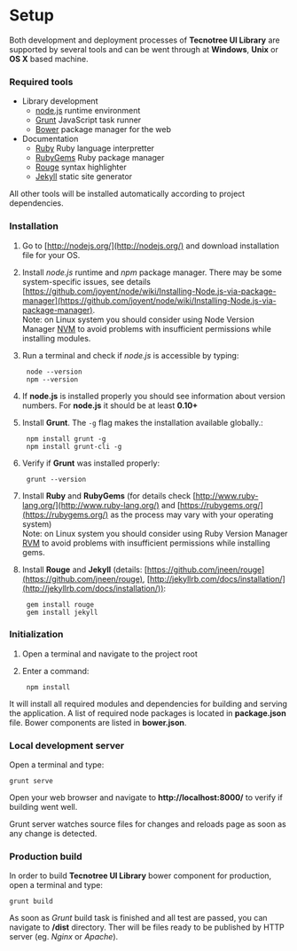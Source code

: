 <h1 class="page-header">Setup</h1>

Both development and deployment processes of **Tecnotree UI Library** are supported by several tools and can be went through at **Windows**, **Unix** or **OS X** based machine.

### Required tools

* Library development
	* [node.js](http://nodejs.org/) runtime environment
	* [Grunt](http://gruntjs.com/) JavaScript task runner
	* [Bower](http://bower.io/) package manager for the web
* Documentation
	* [Ruby](http://www.ruby-lang.org/) Ruby language interpretter
	* [RubyGems](https://rubygems.org/) Ruby package manager
	* [Rouge](https://github.com/jneen/rouge) syntax highlighter
	* [Jekyll](http://jekyllrb.com/) static site generator
	 
All other tools will be installed automatically according to project dependencies.

### Installation

1. Go to [http://nodejs.org/](http://nodejs.org/) and download installation file for your OS.
2. Install *node.js* runtime and *npm* package manager. There may be some system-specific issues, see details [https://github.com/joyent/node/wiki/Installing-Node.js-via-package-manager](https://github.com/joyent/node/wiki/Installing-Node.js-via-package-manager).   
Note: on Linux system you should consider using Node Version Manager [NVM](https://github.com/creationix/nvm) to avoid problems with insufficient permissions while installing modules.
3. Run a terminal and check if *node.js* is accessible by typing:

        node --version
        npm --version
4. If **node.js** is installed properly you should see information about version numbers.
   For **node.js** it should be at least **0.10+**
5. Install **Grunt**. The `-g` flag makes the installation available globally.:

		npm install grunt -g
		npm install grunt-cli -g
6. Verify if **Grunt** was installed properly:

		grunt --version
7. Install **Ruby** and **RubyGems** (for details check [http://www.ruby-lang.org/](http://www.ruby-lang.org/) and [https://rubygems.org/](https://rubygems.org/) as the process may vary with your operating system)  
Note: on Linux system you should consider using Ruby Version Manager [RVM](https://rvm.io/) to avoid problems with insufficient permissions while installing gems.
8. Install **Rouge** and **Jekyll** (details: [https://github.com/jneen/rouge](https://github.com/jneen/rouge), [http://jekyllrb.com/docs/installation/](http://jekyllrb.com/docs/installation/)):

		gem install rouge
		gem install jekyll

### Initialization

1. Open a terminal and navigate to the project root
2. Enter a command:

		npm install

It will install all required modules and dependencies for building and serving the application.
A list of required node packages is located in **package.json** file. Bower components are listed in **bower.json**.

### Local development server

Open a terminal and type:

	grunt serve

Open your web browser and navigate to **http://localhost:8000/** to verify if building went well.

Grunt server watches source files for changes and reloads page as soon as any change is detected.

### Production build

In order to build **Tecnotree UI Library** bower component for production, open a terminal and type:

	grunt build

As soon as *Grunt* build task is finished and all test are passed, you can navigate to **/dist** directory. Ther will be files ready to be published by HTTP server (eg. *Nginx* or *Apache*).
